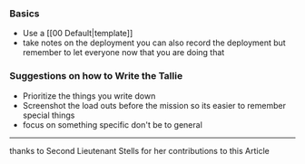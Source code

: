 ### Basics 
- Use a [[00 Default|template]]
- take notes on the deployment you can also record the deployment but remember to let everyone now that you are doing that 

### Suggestions on how to Write the Tallie
- Prioritize the things you write down 
- Screenshot the load outs before the mission so its easier to remember special things 
- focus on something specific don't be to general

****
thanks to Second Lieutenant Stells for her contributions to this Article

